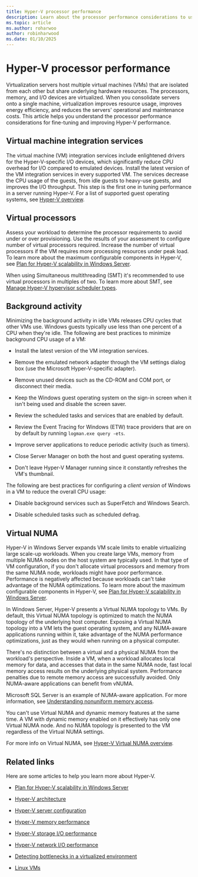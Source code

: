 ```yaml
---
title: Hyper-V processor performance
description: Learn about the processor performance considerations to use for tuning and improving Hyper-V performance.
ms.topic: article
ms.author: roharwoo
author: robinharwood
ms.date: 01/10/2025
---
```


# Hyper-V processor performance

Virtualization servers host multiple virtual machines (VMs) that are isolated from each other but share underlying hardware resources. The processors, memory, and I/O devices are virtualized. When you consolidate servers onto a single machine, virtualization improves resource usage, improves energy efficiency, and reduces the servers' operational and maintenance costs. This article helps you understand the processor performance considerations for fine-tuning and improving Hyper-V performance.

## Virtual machine integration services

The virtual machine (VM) integration services include enlightened drivers for the Hyper-V-specific I/O devices, which significantly reduce CPU overhead for I/O compared to emulated devices. Install the latest version of the VM integration services in every supported VM. The services decrease the CPU usage of the guests, from idle guests to heavy-use guests, and improves the I/O throughput. This step is the first one in tuning performance in a server running Hyper-V. For a list of supported guest operating systems, see [Hyper-V overview](/previous-versions/windows/it-pro/windows-server-2012-R2-and-2012/hh831531(v=ws.11)).

## Virtual processors

Assess your workload to determine the processor requirements to avoid under or over provisioning. Use the results of your assessment to configure number of virtual processors required. Increase the number of virtual processors if the VM requires more processing resources under peak load. To learn more about the maximum configurable components in Hyper-V, see [Plan for Hyper-V scalability in Windows Server](../../../../virtualization/hyper-v/plan/plan-hyper-v-scalability-in-windows-server.md).

When using Simultaneous multithreading (SMT) it's recommended to use virtual processors in multiples of two. To learn more about SMT, see [Manage Hyper-V hypervisor scheduler types](../../../../virtualization/hyper-v/manage/manage-hyper-v-scheduler-types.md).

## Background activity

Minimizing the background activity in idle VMs releases CPU cycles that other VMs use. Windows guests typically use less than one percent of a CPU when they're idle. The following are best practices to minimize background CPU usage of a VM:

- Install the latest version of the VM integration services.

- Remove the emulated network adapter through the VM settings dialog box (use the Microsoft Hyper-V-specific adapter).

- Remove unused devices such as the CD-ROM and COM port, or disconnect their media.

- Keep the Windows guest operating system on the sign-in screen when it isn't being used and disable the screen saver.

- Review the scheduled tasks and services that are enabled by default.

- Review the Event Tracing for Windows (ETW) trace providers that are on by default by running `logman.exe query -ets`.

- Improve server applications to reduce periodic activity (such as timers).

- Close Server Manager on both the host and guest operating systems.

- Don't leave Hyper-V Manager running since it constantly refreshes the VM's thumbnail.

The following are best practices for configuring a *client version* of Windows in a VM to reduce the overall CPU usage:

- Disable background services such as SuperFetch and Windows Search.

- Disable scheduled tasks such as scheduled defrag.

## Virtual NUMA

Hyper-V in Windows Server expands VM scale limits to enable virtualizing large scale-up workloads. When you create large VMs, memory from multiple NUMA nodes on the host system are typically used. In that type of VM configuration, if you don't allocate virtual processors and memory from the same NUMA node, workloads might have poor performance. Performance is negatively affected because workloads can't take advantage of the NUMA optimizations. To learn more about the maximum configurable components in Hyper-V, see [Plan for Hyper-V scalability in Windows Server](../../../../virtualization/hyper-v/plan/plan-hyper-v-scalability-in-windows-server.md).

In Windows Server, Hyper-V presents a Virtual NUMA topology to VMs. By default, this Virtual NUMA topology is optimized to match the NUMA topology of the underlying host computer. Exposing a Virtual NUMA topology into a VM lets the guest operating system, and any NUMA-aware applications running within it, take advantage of the NUMA performance optimizations, just as they would when running on a physical computer.

There's no distinction between a virtual and a physical NUMA from the workload's perspective. Inside a VM, when a workload allocates local memory for data, and accesses that data in the same NUMA node, fast local memory access results on the underlying physical system. Performance penalties due to remote memory access are successfully avoided. Only NUMA-aware applications can benefit from vNUMA.

Microsoft SQL Server is an example of NUMA-aware application. For more information, see [Understanding nonuniform memory access](/previous-versions/sql/sql-server-2008-r2/ms178144(v=sql.105)).

You can't use Virtual NUMA and dynamic memory features at the same time. A VM with dynamic memory enabled on it effectively has only one Virtual NUMA node. And no NUMA topology is presented to the VM regardless of the Virtual NUMA settings.

For more info on Virtual NUMA, see [Hyper-V Virtual NUMA overview](/previous-versions/windows/it-pro/windows-server-2012-R2-and-2012/dn282282(v=ws.11)).

## Related links

Here are some articles to help you learn more about Hyper-V.

- [Plan for Hyper-V scalability in Windows Server](../../../../virtualization/hyper-v/plan/plan-hyper-v-scalability-in-windows-server.md)

- [Hyper-V architecture](architecture.md)

- [Hyper-V server configuration](configuration.md)

- [Hyper-V memory performance](memory-performance.md)

- [Hyper-V storage I/O performance](storage-io-performance.md)

- [Hyper-V network I/O performance](network-io-performance.md)

- [Detecting bottlenecks in a virtualized environment](detecting-virtualized-environment-bottlenecks.md)

- [Linux VMs](linux-virtual-machine-considerations.md)
